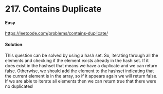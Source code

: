 # 217. Contains Duplicate

#### Easy

https://leetcode.com/problems/contains-duplicate/

#### Solution

This question can be solved by using a hash set. So, iterating through all the elements and checking if the element exists already in the hash set. If it does exist in the hashset that means we have a duplicate and we can return false. Otherwise, we should add the element to the hashset indicating that the current element is in the array, so if it appears again we will return false. If we are able to iterate all elements then we can return true that there were no duplicates!
